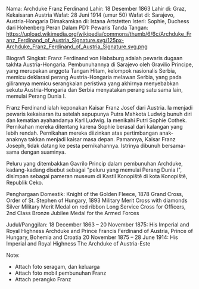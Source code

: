 Nama: Archduke Franz Ferdinand
Lahir: 18 Desember 1863
Lahir di: Graz, Kekaisaran Austria
Wafat: 28 Juni 1914 (umur 50)
Wafat di: Sarajevo, Austria-Hongaria
Dimakamkan di: 	Istana Artstetten
Isteri: Sophie, Duchess dari Hohenberg
Peran Dalam PD1: Pewaris
Tanda Tangan: https://upload.wikimedia.org/wikipedia/commons/thumb/6/6c/Archduke_Franz_Ferdinand_of_Austria_Signature.svg/125px-Archduke_Franz_Ferdinand_of_Austria_Signature.svg.png

Biografi Singkat:
Franz Ferdinand von Habsburg adalah pewaris dugaan takhta Austria-Hongaria. Pembunuhannya di Sarajevo oleh Gravilio Principe, yang merupakan anggota Tangan Hitam, kelompok nasionalis Serbia, memicu deklarasi perang Austria-Hongaria melawan Serbia, yang pada gilirannya memicu serangkaian peristiwa yang akhirnya menyebabkan sekutu Austria-Hongaria dan Serbia menyatakan perang satu sama lain, memulai Perang Dunia I.

Franz Ferdinand ialah keponakan Kaisar Franz Josef dari Austria. Ia menjadi pewaris kekaisaran itu setelah sepupunya Putra Mahkota Ludwig bunuh diri dan kematian ayahandanya Karl Ludwig. Ia menikahi Putri Sophie Cothek. Pernikahan mereka ditentang karena Sophie berasal dari kalangan yang lebih rendah. Pernikahan mereka diizinkan atas pertimbangan anak-anaknya takkan menjadi kaisar masa depan. Pamannya, Kaisar Franz Joseph, tidak datang ke pesta pernikahannya. Istrinya dibunuh bersama-sama dengan suaminya.

Peluru yang ditembakkan Gavrilo Princip dalam pembunuhan Archduke, kadang-kadang disebut sebagai "peluru yang memulai Perang Dunia I", disimpan sebagai pameran museum di Kastil Konopiště di kota Konopiště, Republik Ceko.

Penghargaan Domestik:
Knight of the Golden Fleece, 1878
Grand Cross, Order of St. Stephen of Hungary, 1893
Military Merit Cross with diamonds
Silver Military Merit Medal on red ribbon
Long Service Cross for Officers, 2nd Class
Bronze Jubilee Medal for the Armed Forces

Judul/Panggilan:
18 December 1863 – 20 November 1875: His Imperial and Royal Highness Archduke and Prince Francis Ferdinand of Austria, Prince of Hungary, Bohemia and Croatia
20 November 1875 – 28 June 1914: His Imperial and Royal Highness The Archduke of Austria-Este

Note:
- Attach foto seragam, dan keluarga
- Attach foto mobil pembunuhan Franz
- Attach perangko Franz